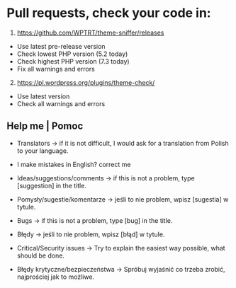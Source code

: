 # Pull requests, check your code in:

1. https://github.com/WPTRT/theme-sniffer/releases
- Use latest pre-release version
- Check lowest PHP version (5.2 today)
- Check highest PHP version (7.3 today)
- Fix all warnings and errors
2. https://pl.wordpress.org/plugins/theme-check/
- Use latest version
- Check all warnings and errors

## Help me | Pomoc

- Translators → if it is not difficult, I would ask for a translation from Polish to your language.
- I make mistakes in English? correct me

- Ideas/suggestions/comments → if this is not a problem, type [suggestion] in the title.
- Pomysły/sugestie/komentarze → jeśli to nie problem, wpisz [sugestia] w tytule.
 
- Bugs → if this is not a problem, type [bug] in the title.
- Błędy → jeśli to nie problem, wpisz [błąd] w tytule.
 
- Critical/Security issues → Try to explain the easiest way possible, what should be done.
- Błędy krytyczne/bezpieczeństwa → Spróbuj wyjaśnić co trzeba zrobić, najprościej jak to możliwe.
